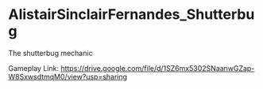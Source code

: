 # AlistairSinclairFernandes_Shutterbug
The shutterbug mechanic

Gameplay Link:
https://drive.google.com/file/d/1SZ6mx5302SNaanwGZap-W8SxwsdtmqM0/view?usp=sharing
